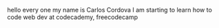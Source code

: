 hello every one
my name is Carlos Cordova
I am starting to learn how to code web dev at 
codecademy,
freecodecamp

